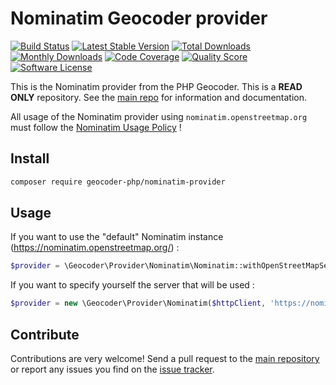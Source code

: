 # Nominatim Geocoder provider
[![Build Status](https://travis-ci.org/geocoder-php/nominatim-provider.svg?branch=master)](http://travis-ci.org/geocoder-php/nominatim-provider)
[![Latest Stable Version](https://poser.pugx.org/geocoder-php/nominatim-provider/v/stable)](https://packagist.org/packages/geocoder-php/nominatim-provider)
[![Total Downloads](https://poser.pugx.org/geocoder-php/nominatim-provider/downloads)](https://packagist.org/packages/geocoder-php/nominatim-provider)
[![Monthly Downloads](https://poser.pugx.org/geocoder-php/nominatim-provider/d/monthly.png)](https://packagist.org/packages/geocoder-php/nominatim-provider)
[![Code Coverage](https://img.shields.io/scrutinizer/coverage/g/geocoder-php/nominatim-provider.svg?style=flat-square)](https://scrutinizer-ci.com/g/geocoder-php/nominatim-provider)
[![Quality Score](https://img.shields.io/scrutinizer/g/geocoder-php/nominatim-provider.svg?style=flat-square)](https://scrutinizer-ci.com/g/geocoder-php/nominatim-provider)
[![Software License](https://img.shields.io/badge/license-MIT-brightgreen.svg?style=flat-square)](LICENSE)

This is the Nominatim provider from the PHP Geocoder. This is a **READ ONLY** repository. See the
[main repo](https://github.com/geocoder-php/Geocoder) for information and documentation.

All usage of the Nominatim provider using `nominatim.openstreetmap.org` must follow the [Nominatim Usage Policy](https://operations.osmfoundation.org/policies/nominatim/) !

## Install

```bash
composer require geocoder-php/nominatim-provider
```

## Usage

If you want to use the "default" Nominatim instance (https://nominatim.openstreetmap.org/) :

```php
$provider = \Geocoder\Provider\Nominatim\Nominatim::withOpenStreetMapServer($httpClient, $userAgent);
```

If you want to specify yourself the server that will be used :

```php
$provider = new \Geocoder\Provider\Nominatim($httpClient, 'https://nominatim.openstreetmap.org', $userAgent);
```

## Contribute

Contributions are very welcome! Send a pull request to the [main repository](https://github.com/geocoder-php/Geocoder) or 
report any issues you find on the [issue tracker](https://github.com/geocoder-php/Geocoder/issues).
